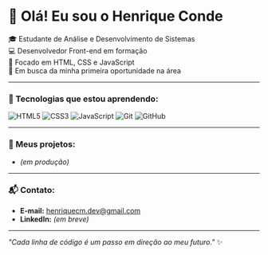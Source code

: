 # 👋 Olá! Eu sou o Henrique Conde

🎓 Estudante de Análise e Desenvolvimento de Sistemas  
💻 Desenvolvedor Front-end em formação  
🚀 Focado em HTML, CSS e JavaScript  
🎯 Em busca da minha primeira oportunidade na área

---

### 🧠 Tecnologias que estou aprendendo:

![HTML5](https://img.shields.io/badge/HTML5-E34F26?style=flat&logo=html5&logoColor=white)
![CSS3](https://img.shields.io/badge/CSS3-1572B6?style=flat&logo=css3&logoColor=white)
![JavaScript](https://img.shields.io/badge/JavaScript-F7DF1E?style=flat&logo=javascript&logoColor=black)
![Git](https://img.shields.io/badge/Git-F05032?style=flat&logo=git&logoColor=white)
![GitHub](https://img.shields.io/badge/GitHub-181717?style=flat&logo=github&logoColor=white)

---

### 📁 Meus projetos:

- *(em produção)*

---

### 📬 Contato:

- **E-mail:** [henriquecm.dev@gmail.com](mailto:henriquecm.dev@gmail.com)
- **LinkedIn:** *(em breve)*

---

_"Cada linha de código é um passo em direção ao meu futuro."_ ✨
